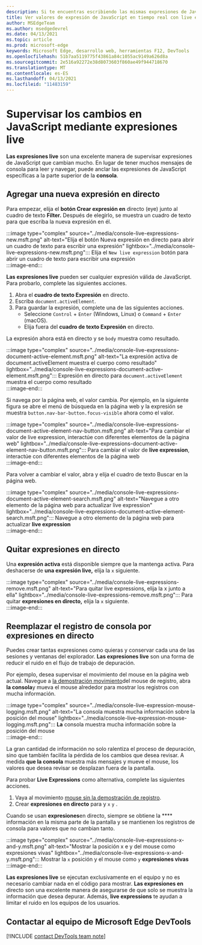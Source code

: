 ```yaml
---
description: Si te encuentras escribiendo las mismas expresiones de JavaScript en la consola repetidamente, prueba Live Expressions en su lugar.
title: Ver valores de expresión de JavaScript en tiempo real con live expressions
author: MSEdgeTeam
ms.author: msedgedevrel
ms.date: 04/13/2021
ms.topic: article
ms.prod: microsoft-edge
keywords: Microsoft Edge, desarrollo web, herramientas F12, DevTools
ms.openlocfilehash: 51b7aa5119775f43861a84c1055ac9149a626d8a
ms.sourcegitcommit: 2e516a92272e38d8073603f860ae49f944718670
ms.translationtype: MT
ms.contentlocale: es-ES
ms.lasthandoff: 04/13/2021
ms.locfileid: "11483159"
---
```

# <a name="monitor-changes-in-javascript-using-live-expressions"></a>Supervisar los cambios en JavaScript mediante expresiones live  

**Las expresiones live** son una excelente manera de supervisar expresiones de JavaScript que cambian mucho.    En lugar de tener muchos mensajes de consola para leer y navegar, puede anclar las expresiones de JavaScript específicas a la parte superior de la **consola**.  

## <a name="add-a-new-live-expression"></a>Agregar una nueva expresión en directo  

Para empezar, elija el **botón Crear expresión en** directo \(eye\) junto al cuadro de texto **Filter.**  Después de elegirlo, se muestra un cuadro de texto para que escriba la nueva expresión en él.  

:::image type="complex" source="../media/console-live-expressions-new.msft.png" alt-text="Elija el botón Nueva expresión en directo para abrir un cuadro de texto para escribir una expresión" lightbox="../media/console-live-expressions-new.msft.png":::
    Elija el `New live expression` botón para abrir un cuadro de texto para escribir una expresión  
:::image-end:::  

**Las expresiones live** pueden ser cualquier expresión válida de JavaScript.  Para probarlo, complete las siguientes acciones.  

1.  Abra el **cuadro de texto Expresión** en directo.  
1.  Escriba `document.activeElement`.  
1.  Para guardar la expresión, complete una de las siguientes acciones.  
    *   Seleccione `Control` + `Enter` \(Windows, Linux\) o `Command` + `Enter` \(macOS\).  
    *   Elija fuera del **cuadro de texto Expresión** en directo.  
        
La expresión ahora está en directo y se `body` muestra como resultado.  

:::image type="complex" source="../media/console-live-expressions-document-active-element.msft.png" alt-text="La expresión activa de document.activeElement muestra el cuerpo como resultado" lightbox="../media/console-live-expressions-document-active-element.msft.png":::
    Expresión en directo para `document.activeElement` muestra el cuerpo como resultado  
:::image-end:::  

Si navega por la página web, el valor cambia.  Por ejemplo, en la siguiente figura se abre el menú de búsqueda en la página web y la expresión se muestra `button.nav-bar-button.focus-visible` ahora como el valor.  

:::image type="complex" source="../media/console-live-expressions-document-active-element-nav-button.msft.png" alt-text="Para cambiar el valor de live expression, interactúe con diferentes elementos de la página web" lightbox="../media/console-live-expressions-document-active-element-nav-button.msft.png":::
    Para cambiar el valor de **live expression**, interactúe con diferentes elementos de la página web  
:::image-end:::  

Para volver a cambiar el valor, abra y elija el cuadro de texto Buscar en la página web.  

:::image type="complex" source="../media/console-live-expressions-document-active-element-search.msft.png" alt-text="Navegue a otro elemento de la página web para actualizar live expression" lightbox="../media/console-live-expressions-document-active-element-search.msft.png":::
    Navegue a otro elemento de la página web para actualizar **live expression**  
:::image-end:::  

## <a name="remove-live-expressions"></a>Quitar expresiones en directo  

Una **expresión activa** está disponible siempre que la mantenga activa.  Para deshacerse de **una expresión live,** elija la `x` siguiente.  

:::image type="complex" source="../media/console-live-expressions-remove.msft.png" alt-text="Para quitar live expressions, elija la x junto a ella" lightbox="../media/console-live-expressions-remove.msft.png":::
    Para quitar **expresiones en directo,** elija la `x` siguiente.  
:::image-end:::  

## <a name="replace-console-logging-with-live-expressions"></a>Reemplazar el registro de consola por expresiones en directo  

Puedes crear tantas expresiones como quieras y conservar cada una de las sesiones y ventanas del explorador.  **Las expresiones live** son una forma de reducir el ruido en el flujo de trabajo de depuración.  

Por ejemplo, desea supervisar el movimiento del mouse en la página web actual.  Navegue a [la demostración movimiento][GithubMicrosoftedgeDevtoolssamplesConsoleMousemoveHtml]del mouse de registro, abra **la consola**y mueva el mouse alrededor para mostrar los registros con mucha información.  

:::image type="complex" source="../media/console-live-expression-mouse-logging.msft.png" alt-text="La consola muestra mucha información sobre la posición del mouse" lightbox="../media/console-live-expression-mouse-logging.msft.png":::
    **La** consola muestra mucha información sobre la posición del mouse  
:::image-end:::  

La gran cantidad de información no solo ralentiza el proceso de depuración, sino que también facilita la pérdida de los cambios que desea revisar.  A medida **que la consola** muestra más mensajes y mueve el mouse, los valores que desea revisar se desplazan fuera de la pantalla.  

Para probar **Live Expressions** como alternativa, complete las siguientes acciones.  

1.  Vaya al movimiento [mouse sin la demostración de registro][GithubMicrosoftedgeDevtoolssamplesConsoleMouseNoLogHtml].  
1.  Crear **expresiones en directo** para y `x` `y` .  
    
Cuando se usan **expresiones**en directo, siempre se obtiene la **** información en la misma parte de la pantalla y se mantienen los registros de consola para valores que no cambian tanto.

:::image type="complex" source="../media/console-live-expressions-x-and-y.msft.png" alt-text="Mostrar la posición x e y del mouse como expresiones vivas" lightbox="../media/console-live-expressions-x-and-y.msft.png":::
    Mostrar la `x` posición y el mouse como `y` **expresiones vivas**  
:::image-end:::  

**Las expresiones live** se ejecutan exclusivamente en el equipo y no es necesario cambiar nada en el código para mostrar.  **Las expresiones en** directo son una excelente manera de asegurarse de que solo se muestra la información que desea depurar.  Además, **live expressions** te ayudan a limitar el ruido en los equipos de los usuarios.

## <a name="getting-in-touch-with-the-microsoft-edge-devtools-team"></a>Contactar al equipo de Microsoft Edge DevTools  

[!INCLUDE [contact DevTools team note](../includes/contact-devtools-team-note.md)]  

<!-- links -->  

[GithubMicrosoftedgeDevtoolssamplesConsoleMousemoveHtml]: https://microsoftedge.github.io/DevToolsSamples/console/mousemove.html "Ejemplos de mensajes de consola: Uso de tablas | GitHub"  
[GithubMicrosoftedgeDevtoolssamplesConsoleMouseNoLogHtml]: https://microsoftedge.github.io/DevToolsSamples/console/mousemove-no-log.html "Movimiento del mouse sin registro | GitHub"  
